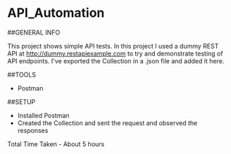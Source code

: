 # API_Automation


##GENERAL INFO

This project shows simple API tests. In this project I used a dummy REST API at http://dummy.restapiexample.com to try and demonstrate testing of API endpoints. I've exported the Collection in a .json file and added it here. 

##TOOLS

- Postman

##SETUP

- Installed Postman
- Created the Collection and sent the request and observed the responses 

Total Time Taken - About 5 hours

